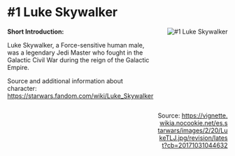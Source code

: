 # #1 Luke Skywalker

<div style="display: flex;">
  <div style="flex: 1; padding-right: 10px;">
    <strong>Short Introduction:</strong>
    <p>Luke Skywalker, a Force-sensitive human male, was a legendary Jedi Master who fought in the Galactic Civil War during the reign of the Galactic Empire.</p>
    Source and additional information about character: <a href="https://starwars.fandom.com/wiki/Luke_Skywalker">https://starwars.fandom.com/wiki/Luke_Skywalker</a>
  </div>
  <div style="flex: 1; text-align: right;">
    <img src="https://vignette.wikia.nocookie.net/es.starwars/images/2/20/LukeTLJ.jpg/revision/latest?cb=20171031044632" alt="#1 Luke Skywalker" style="max-height: 275px; max-width: 100%; min-height: 175px;"/><br><br>Source: <a href="https://vignette.wikia.nocookie.net/es.starwars/images/2/20/LukeTLJ.jpg/revision/latest?cb=20171031044632" style="word-break: break-all;">https://vignette.wikia.nocookie.net/es.starwars/images/2/20/LukeTLJ.jpg/revision/latest?cb=20171031044632</a>
  </div>
</div>
